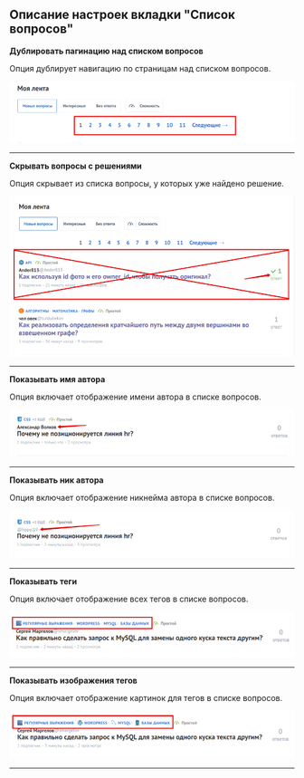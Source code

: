 ## Описание настроек вкладки "Список вопросов"

**Дублировать пагинацию над списком вопросов**

Опция дублирует навигацию по страницам над списком вопросов.

![](../images/screenshots/dublicate-pagination.png)

---

**Скрывать вопросы с решениями**

Опция скрывает из списка вопросы, у которых уже найдено решение.

![](../images/screenshots/hide-decission-questions.png)

---

**Показывать имя автора**

Опция включает отображение имени автора в списке вопросов.

![](../images/screenshots/show-author-name-in-list.png)

---

**Показывать ник автора**

Опция включает отображение никнейма автора в списке вопросов.

![](../images/screenshots/show-author-nick-in-list.png)

---

**Показывать теги**

Опция включает отображение всех тегов в списке вопросов.

![](../images/screenshots/show-tags-in-list.png)

---

**Показывать изображения тегов**

Опция включает отображение картинок для тегов в списке вопросов.

![](../images/screenshots/show-tags-images-in-list.png)

---
